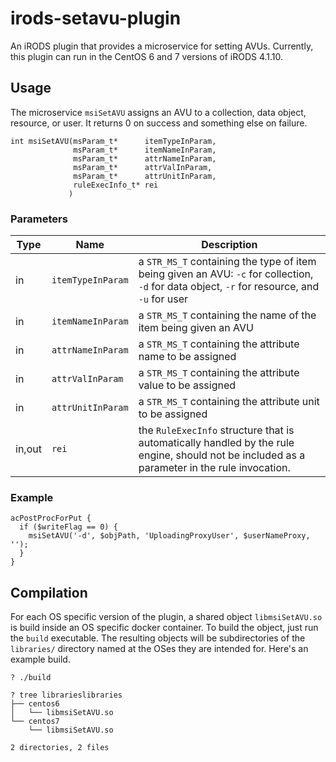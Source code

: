 # irods-setavu-plugin

An iRODS plugin that provides a microservice for setting AVUs. Currently, this
plugin can run in the CentOS 6 and 7 versions of iRODS 4.1.10.


## Usage

The microservice `msiSetAVU` assigns an AVU to a collection, data object,
resource, or user. It returns 0 on success and something else on failure.

```
int msiSetAVU(msParam_t*      itemTypeInParam,
              msParam_t*      itemNameInParam,
              msParam_t*      attrNameInParam,
              msParam_t*      attrValInParam,
              msParam_t*      attrUnitInParam,
              ruleExecInfo_t* rei
             )
```


### Parameters

Type   | Name              | Description
------ | ----------------- | -----------
in     | `itemTypeInParam` | a `STR_MS_T` containing the type of item being given an AVU: `-c` for collection, `-d` for data object, `-r` for resource, and `-u` for user
in     | `itemNameInParam` | a `STR_MS_T` containing the name of the item being given an AVU
in     | `attrNameInParam` | a `STR_MS_T` containing the attribute name to be assigned
in     | `attrValInParam`  | a `STR_MS_T` containing the attribute value to be assigned
in     | `attrUnitInParam` | a `STR_MS_T` containing the attribute unit to be assigned
in,out | `rei`             | the `RuleExecInfo` structure that is automatically handled by the rule engine, should not be included as a parameter in the rule invocation.

### Example

```
acPostProcForPut {
  if ($writeFlag == 0) {
    msiSetAVU('-d', $objPath, 'UploadingProxyUser', $userNameProxy, '');
  }
}
```

## Compilation

For each OS specific version of the plugin, a shared object `libmsiSetAVU.so` is
build inside an OS specific docker container. To build the object, just run the
`build` executable. The resulting objects will be subdirectories of the
`libraries/` directory named at the OSes they are intended for. Here's an
example build.

```
? ./build

? tree librarieslibraries
├── centos6
│   └── libmsiSetAVU.so
└── centos7
    └── libmsiSetAVU.so

2 directories, 2 files
```

